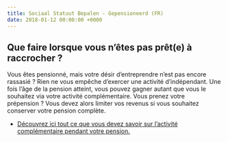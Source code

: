 ```yaml
---
title: Sociaal Statuut Bepalen - Gepensioneerd (FR)
date: 2018-01-12 00:00:00 +0000
---
```

## Que faire lorsque vous n’êtes pas prêt(e) à raccrocher ?

Vous êtes pensionné, mais votre désir d’entreprendre n’est pas encore rassasié ? Rien ne vous empêche d’exercer une activité d’indépendant. Une fois l’âge de la pension atteint, vous pouvez gagner autant que vous le souhaitez via votre activité complémentaire. Vous prenez votre prépension ? Vous devez alors limiter vos revenus si vous souhaitez conserver votre pension complète.

* [Découvrez ici tout ce que vous devez savoir sur      l’activité complémentaire pendant votre pension.](https://blog.xerius.be/independants/travailler-apres-la-pension-tout-ce-que-vous-devez-savoir)